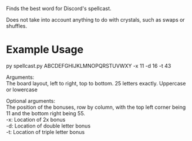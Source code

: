 Finds the best word for Discord's spellcast.

Does not take into account anything to do with crystals, such as swaps or shuffles.

# Example Usage

py spellcast.py ABCDEFGHIJKLMNOPQRSTUVWXY -x 11 -d 16 -t 43

Arguments:  
The board layout, left to right, top to bottom. 25 letters exactly. Uppercase or lowercase  

Optional arguments:  
The position of the bonuses, row by column, with the top left corner being 11 and the bottom right being 55.  
-x: Location of 2x bonus  
-d: Location of double letter bonus  
-t: Location of triple letter bonus